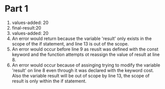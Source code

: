  # Part 1
 1. values-added: 20
 2. final-result:20
 3. values-added: 20
 4. An error would return because the variable 'result' only exists in the scope of the if statement, and line 13 is out of the scope.
 5. An error would occur before line 9 as reuslt was defined with the const keyword and the function attempts ot reassign the value of result at line 8. 
 6. An error would occur because of assinging trying to modify the variable 'result' on line 8 even through it was declared with the keyword cost. Also the variable result will be out of scope by line 13, the scope of result is only within the if statement. 